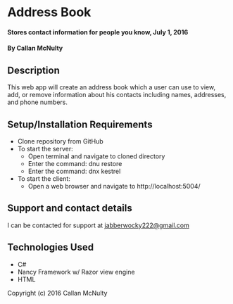 # Address Book

#### Stores contact information for people you know, July 1, 2016

#### By Callan McNulty

## Description

This web app will create an address book which a user can use to view, add, or remove information about his contacts including names, addresses, and phone numbers.

## Setup/Installation Requirements

* Clone repository from GitHub
* To start the server:
  * Open terminal and navigate to cloned directory
  * Enter the command: dnu restore
  * Enter the command: dnx kestrel
* To start the client:
  * Open a web browser and navigate to http://localhost:5004/

## Support and contact details

I can be contacted for support at jabberwocky222@gmail.com

## Technologies Used

* C#
* Nancy Framework w/ Razor view engine
* HTML

Copyright (c) 2016 Callan McNulty
